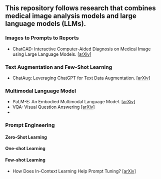 ## This repository follows research that combines medical image analysis models and large language models (LLMs).
### Images to Prompts to Reports
- ChatCAD: Interactive Computer-Aided Diagnosis on Medical Image using Large Language Models. [[arXiv]](https://arxiv.org/abs/2302.07257)

### Text Augmentation and Few-Shot Learning
- ChatAug: Leveraging ChatGPT for Text Data Augmentation. [[arXiv]](https://arxiv.org/abs/2302.13007)

### Multimodal Language Model
- PaLM-E: An Embodied Multimodal Language Model. [[arXiv]](https://arxiv.org/abs/2303.03378)
- VQA: Visual Question Answering [[arXiv]](https://openaccess.thecvf.com/content_iccv_2015/papers/Antol_VQA_Visual_Question_ICCV_2015_paper.pdf)
- 
### Prompt Engineering
#### Zero-Shot Learning
#### One-shot Learning
#### Few-shot Learning
- How Does In-Context Learning Help Prompt Tuning? [[arXiv]](https://arxiv.org/pdf/2302.10198.pdf)

